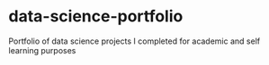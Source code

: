 # data-science-portfolio
Portfolio of data science projects I completed for academic and self learning purposes
